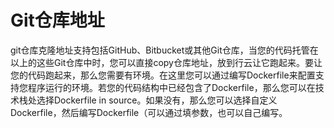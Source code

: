 # Git仓库地址

  git仓库克隆地址支持包括GitHub、Bitbucket或其他Git仓库，当您的代码托管在以上的这些Git仓库中时，您可以直接copy仓库地址，放到行云让它跑起来。要让您的代码跑起来，那么您需要有环境。在这里您可以通过编写Dockerfile来配置支持您程序运行的环境。若您的代码结构中已经包含了Dockerfile，那么您可以在技术栈处选择Dockerfile in source。如果没有，那么您可以选择自定义Dockerfile，然后编写Dockerfile（可以通过填参数，也可以自己编写。



